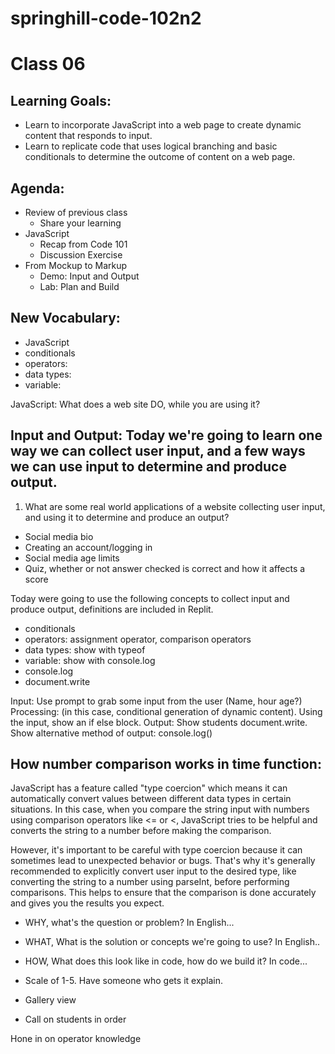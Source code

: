 # springhill-code-102n2

# Class 06

## Learning Goals:
- Learn to incorporate JavaScript into a web page to create dynamic content that responds to input.
- Learn to replicate code that uses logical branching and basic conditionals to determine the outcome of content on a web page.

## Agenda:
- Review of previous class
  - Share your learning
- JavaScript
  - Recap from Code 101
  - Discussion Exercise
- From Mockup to Markup
  - Demo: Input and Output
  - Lab: Plan and Build

## New Vocabulary:
- JavaScript
- conditionals
- operators: 
- data types: 
- variable: 

JavaScript: What does a web site DO, while you are using it?

## Input and Output: Today we're going to learn one way we can collect user input, and a few ways we can use input to determine and produce output.

1. What are some real world applications of a website collecting user input, and using it to determine and produce an output?
  - Social media bio
  - Creating an account/logging in
  - Social media age limits
  - Quiz, whether or not answer checked is correct and how it affects a score
  
Today were going to use the following concepts to collect input and produce output, definitions are included in Replit.
- conditionals
- operators: assignment operator, comparison operators
- data types: show with typeof
- variable: show with console.log
- console.log
- document.write

Input: Use prompt to grab some input from the user (Name, hour age?)
Processing: (in this case, conditional generation of dynamic content). Using the input, show an if else block.
Output: Show students document.write. Show alternative method of output: console.log()

## How number comparison works in time function:
JavaScript has a feature called "type coercion" which means it can automatically convert values between different data types in certain situations. In this case, when you compare the string input with numbers using comparison operators like <= or <, JavaScript tries to be helpful and converts the string to a number before making the comparison.

However, it's important to be careful with type coercion because it can sometimes lead to unexpected behavior or bugs. That's why it's generally recommended to explicitly convert user input to the desired type, like converting the string to a number using parseInt, before performing comparisons. This helps to ensure that the comparison is done accurately and gives you the results you expect.

- WHY, what's the question or problem? In English...
- WHAT, What is the solution or concepts we're going to use? In English..
- HOW, What does this look like in code, how do we build it? In code...

- Scale of 1-5. Have someone who gets it explain.
- Gallery view
- Call on students in order

Hone in on operator knowledge
